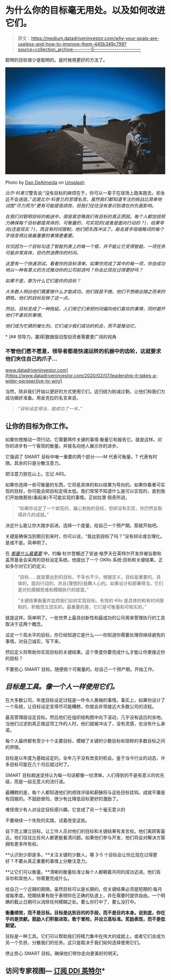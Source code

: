 # 为什么你的目标毫无用处。以及如何改进它们。

> 原文：<https://medium.datadriveninvestor.com/why-your-goals-are-useless-and-how-to-improve-them-445b349c799?source=collection_archive---------5----------------------->

聪明的目标很少是聪明的。是时候用更好的方法了。

![](img/455b6290665f4c164695205039735575.png)

Photo by [Dan DeAlmeida](https://unsplash.com/@ddealmeida?utm_source=medium&utm_medium=referral) on [Unsplash](https://unsplash.com?utm_source=medium&utm_medium=referral)

*比尔·科普兰*警告说:“没有目标的麻烦在于，你可以一辈子在球场上跑来跑去，却永远不会进球，”*这是比尔·科普兰的至理名言。虽然我们都知道专注的挑战比简单地试图“尽力而为”更有可能提高绩效，但我们往往没有意识到潜在的负面影响。*

*在我们对聪明目标的痴迷中，很容易忽略我们有目标的真正原因。每个人都加倍努力确保每个目标都是具体的、可衡量的、可实现的(或者是面向行动的？)，结果导向(还是现实？)，而且有时间限制，他们把东西冲淡了。敲击首字母缩略词的每个字母变得比做最重要的事情更重要。*

*仅仅因为一个目标勾选了智能列表上的每一个框，并不能让它变得智能。一项任务可能非常具体，但仍然浪费你的时间。*

*这里有一个快速测试。看看你的目标清单。如果你完成了其中的每一项，你会成功地以一种有意义的方式推动你的公司前进吗？你会比现在过得更好吗？*

*如果不是，那为什么它们是你的目标？*

*大多数人明白他们需要做什么才能成功。他们就是不做。他们不想做出随之而来的牺牲。他们的目标反映了这一点。*

*然后，目标变成了一种拖延。人们用它们来把时间偏向他们喜欢的事情，同时避开他们不喜欢的事情。*

*他们成为忙碌的催化剂。它们减少我们成功的机会，而不是推动它。*

*[](https://www.datadriveninvestor.com/2020/02/07/leadership-it-takes-a-wider-perspective-to-win/) [## 领导力。赢得|数据驱动型投资者需要更广阔的视角

### 不管他们愿不愿意，领导者都是快速运转的机器中的齿轮，这就要求他们夹住自己的爪子…

www.datadriveninvestor.com](https://www.datadriveninvestor.com/2020/02/07/leadership-it-takes-a-wider-perspective-to-win/) 

当然，除非我们开始以更好的方式使用它们。这归结为削减过剩，让他们和我们为成功做好准备。用金克拉的名言来说，

> *“目标设定得当，就成功了一半。”*

## 让你的目标为你工作。

如果你想推动一项行动，它需要两件关键的事情:衡量它和报告它。就是这样。对你的进步有一个客观的衡量。并报名向他人展示你的进步。

它强调了 SMART 目标中唯一重要的两个部分——M 代表可衡量，T 代表有时限。其余的只是分散注意力。

把注意力放在山上。忘记 ARS。

如果你选择一些可衡量的东西，它将是具体的和以结果为导向的。如果你看重可实现的目标，你可能会把目标定得太低。我们常常不知道什么是可以实现的，直到我们开始做那些(看起来)不可能实现的事情。正如拉里·佩奇所说，

> “如果你设定了一个疯狂的、雄心勃勃的目标，但却没有实现，你仍然会取得非凡的成就。”

决定什么能让你大踏步前进。选择一个度量。给自己一个预产期。那就开始吧。

关键是确保当到期日到来时，你可以说，“我达到目标了吗？”没有辩论或合理化。是或不是。简单明了。

在 [*衡量什么最重要*](https://www.amazon.com/Measure-What-Matters-Google-Foundation-ebook/dp/B078FZ9SYB/ref=tmm_kin_swatch_0?_encoding=UTF8&qid=&sr=) 中，约翰·杜尔登概述了安迪·格罗夫在英特尔开发并被谷歌和盖茨基金会采用的目标设定系统。他提出了一个 OKRs 系统:目标和关键结果。正如多尔对它们的定义:

> “目标……就是要达到的目标，不多也不少。根据定义，目标是重要的，具体的，面向行动的，并且(理想的)鼓舞人心的。如果设计和部署得当，它们是对抗模糊思维和模糊执行的疫苗。”
> 
> “关键结果衡量并监控我们如何实现目标。有效的 KRs 是具体的和有时间限制的，积极而又现实的。最重要的是，它们是可衡量和可核实的。”

就是这样。简单明了。一些世界上最具创新性和最成功的公司用来管理执行的工具取决于这两个概念。

设定一个高水平的目标。你已经知道它是什么——你知道你需要处理但继续避免的事情。对自己诚实，写下来。

然后定义将帮助你实现目标的关键结果。这个季度你要完成什么才能让你更接近你的目标？

不要担心 SMART 目标。随便挑个可衡量的。给自己一个预产期。开始工作。

## ***目标是工具。像一个人一样使用它们。***

在大多数公司，年度目标设定过程是一件令人畏缩的事情。事实上，如果你设计了一个系统，让目标设定变得尽可能糟糕，你就会非常接近大多数公司的流程。

最高管理层设定目标。然后他们在组织结构图中向下滚动，几乎没有适应的余地。当他们过滤到真正做这项工作的人时，他们就被冲淡了，没有灵感，也没有什么承诺。

每个人最终都有至少十个主要目标，模糊了关键的少数目标和琐碎的多数目标之间的界限。

目标是以年度为基础设定的，全年几乎没有改变的机会。鉴于当今行业的动态，许多目标可能在几个月后就过时了。

SMART 目标痴迷坚持认为每一句话都像一份清单。人们得到的不是有意义的优先级，而是一段无意义的流行语。

最糟糕的是，每个人都知道他们的绩效评级和薪酬将与这些目标挂钩。成就平庸是有回报的。不鼓励冒险。很少有比降低目标更好的激励了。

难怪很少有人对设定目标感兴趣。它变成了另一个毫无意义的

不要继续一个失败的实践，试着改变这些。

自下而上建立目标。让工作人员对他们的目标和关键结果有发言权。他们离顾客最近。他们往往比任何人都更能看清问题。如果他们参与开发，他们将会对解决方案拥有更多所有权。

**认识到少即是多。**关注关键的少数人。哪 3-5 个目标会让你比现在过得更好？不要从真正重要的事情上分散注意力。

**让它们可以衡量。**清晰的衡量标准让每个人都朝着共同的成功迈进。他们告诉你和其他人，你需要完成什么。

给自己一个近期的期限。虽然目标可以是长期的，但关键结果必须是短期的:每月或每季度。短期结果有助于表明你在正确的轨道上，并在需要时提供自由。一个明确的截止日期可以消除任何模糊之处。要么你打中了，要么没打中。

**衡量绩效，而不是目标。目标是达到目的的手段，而不是目的本身。说到底，你在乎的是贡献。鼓励人们积极进取，敢于冒险，并设立高标准。奖励表现，而不是低期望。**

目标是一种工具。它们可以帮助我们将精力集中在伟大的成就上。或者它们会成为另一个负担，分散我们的任务。这只是取决于我们如何选择使用它们。

停止担心 SMART 目标。确保他们带你走向更美好的明天。

## 访问专家视图— [订阅 DDI 英特尔](https://datadriveninvestor.com/ddi-intel)*